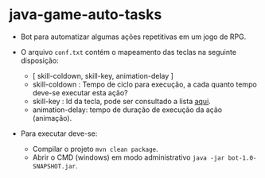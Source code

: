 # java-game-auto-tasks

- Bot para automatizar algumas ações repetitivas em um jogo de RPG.

- O arquivo `conf.txt` contém o mapeamento das teclas na seguinte disposição:
  - [ skill-coldown, skill-key, animation-delay ]
  - skill-coldown : Tempo de ciclo para execução, a cada quanto tempo deve-se executar esta ação?
  - skill-key : Id da tecla, pode ser consultado a lista [aqui](https://docs.oracle.com/javase/7/docs/api/constant-values.html).
  - animation-delay: tempo de duração de execução da ação (animação).

- Para executar deve-se:
  - Compilar o projeto `mvn clean package`.
  - Abrir o CMD (windows) em modo administrativo `java -jar bot-1.0-SNAPSHOT.jar`.
